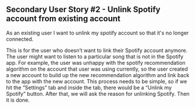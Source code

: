 ## Secondary User Story #2 - Unlink Spotify account from existing account

As an existing user I want to unlink my spotify account so that it's no longer connected.

This is for the user who doesn’t want to link their Spotify account anymore. The user might want to listen to a particular song that is not in the Spotify app.
For example, the user was unhappy with the spotify recommendation algorithm on the account that user was using currently, so the user created a new account to build up the new recommendation algorithm and link back to the app with the new account. 
This process needs to be simple, so if we hit the “Settings” tab and inside the tab, there would be a “Unlink my Spotify” button. 
After that, we will ask the reason for unlinking Spotify. Then it is done.
